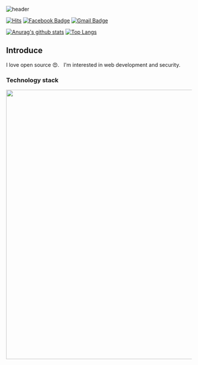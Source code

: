 ![header](https://capsule-render.vercel.app/api?type=wave&color=gradient&height=250&section=header&text=Hi%20there%20👋&fontSize=60&fontAlignY=35)

<!--[![Sh031224 StackOverflow](https://github-readme-stackoverflow.vercel.app/?userID=12651185)](https://stackoverflow.com/users/12651185/sh031224)-->

[![Hits](https://hits.seeyoufarm.com/api/count/incr/badge.svg?url=https%3A%2F%2Fgithub.com%2FSh031224)](https://hits.seeyoufarm.com)
[![Facebook Badge](https://img.shields.io/badge/-Facebook-1877f2?style=flat-square&logo=facebook&logoColor=white&link=hhttps://www.facebook.com/profile.php?id=100048700034135)](https://www.facebook.com/profile.php?id=100048700034135)
[![Gmail Badge](https://img.shields.io/badge/-Gmail-c14438?style=flat-square&logo=Gmail&logoColor=white&link=mailto:1cktmdgh2@gmail.com)](mailto:1cktmdgh2@gmail.com)

[![Anurag's github stats](https://github-readme-stats.vercel.app/api?username=Sh031224&count_private=true&show_icons=true&hide_border=true)](https://github.com/anuraghazra/github-readme-stats)
[![Top Langs](https://github-readme-stats.vercel.app/api/top-langs/?username=Sh031224&hide=html,c,css,c%2B%2B)](https://github.com/anuraghazra/github-readme-stats)

## Introduce

I love open source 😍. &nbsp; I'm interested in web development and security.

### Technology stack

<img width="730px" src="https://user-images.githubusercontent.com/51149996/94318875-6e742600-ffc4-11ea-8642-60a9f13f1ff2.png" />
<!--<table>
  <thead>
    <tr>
      <td width="78px"></td>
      <td>Language</td>
      <td>Description</td>
      <td width="130px">Progress</td>
  </thead>
  <tbody>
    <tr>
      <td>
        <code>
          <img width="40px" src="https://user-images.githubusercontent.com/51149996/94307688-382cab80-ffb0-11ea-9c13-32c7e3b7401f.png" />
        </code>
      </td>
      <td>
        React
      </td>
      <td>
        I mainly create projects I want to make in TypeScript.
      </td>
      <td>
        <img width="100px" src="https://progress-bar.dev/80" />
      </td>
    </tr>
    <tr>
      <td>
        <code>
          <img width="40px" src="https://user-images.githubusercontent.com/51149996/94310035-f1d94b80-ffb3-11ea-9a25-d02c5d2f9f6e.png" />
        </code>
      </td>
      <td>
        Next.js
      </td>
      <td>
        Use for projects that require SSR.
      </td>
      <td>
        <img width="100px" src="https://progress-bar.dev/65" />
      </td>
    </tr>
    <tr>
      <td>
        <code>
        <img width="40px" src="https://user-images.githubusercontent.com/51149996/94309908-c3f40700-ffb3-11ea-9169-8477ebec261a.png" />
        </code>
      </td>
      <td>
        Vue.js
      </td>
      <td>
        I use when making a simple project.
      </td>
      <td>
        <img width="100px" src="https://progress-bar.dev/85" />
      </td>
    </tr>
    <tr>
      <td>
        <code>
        <img width="40px" src="https://user-images.githubusercontent.com/51149996/94308864-20eebd80-ffb2-11ea-9a18-0ca00c6b9f7b.png" />
      </td>
      </code>
      <td>
        Nuxt.js
      </td>
      <td>
        I am using it because I like the fact that Vue supports SSR.
      </td>
      <td width="118px">
        <img width="100px" src="https://progress-bar.dev/75" />
      </td>
    </tr>
    <tr>
      <td>
        <code>
        <img width="40px" src="https://user-images.githubusercontent.com/51149996/94311207-d2dbb900-ffb5-11ea-90cf-c2616111fa4f.png" />
        </code>
      </td>
      <td>
        Express
      </td>
      <td>
        I can make Rest api with Express.
      </td>
      <td>
        <img width="100px" src="https://progress-bar.dev/75" />
      </td>
    </tr>
    <tr>
      <td>
        <code>
        <img width="40px" src="https://user-images.githubusercontent.com/51149996/94312994-e8061700-ffb8-11ea-9660-c989e1f1ad5d.png" />
        </code>
      </td>
      <td>
        TypeORM
      </td>
      <td>
        I mainly make servers with TypeORM.
      </td>
      <td>
        <img width="100px" src="https://progress-bar.dev/70" />
      </td>
    </tr>
    <tr>
      <td>
        <code>
        <img width="40px" src="https://user-images.githubusercontent.com/51149996/94313385-95792a80-ffb9-11ea-8b54-c8942d6df6af.png" />
        </code>
      </td>
      <td>
        Spring Boot
      </td>
      <td>
        I am currently studying.
      </td>
      <td>
        <img width="100px" src="https://progress-bar.dev/15" />
      </td>
    </tr>
  </tbody>
</table>
-->
